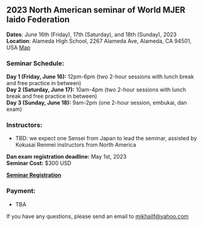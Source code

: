 ## 2023 North American seminar of World MJER Iaido Federation

**Dates**: June 16th (Friday), 17th (Saturday), and 18th (Sunday), 2023    
**Location**: Alameda High School, 2267 Alameda Ave, Alameda, CA 94501, USA [Map](https://goo.gl/maps/UtrPW2up4xpmoCks8)   

### Seminar Schedule:
**Day 1 (Friday, June 16):** 12pm-6pm (two 2-hour sessions with lunch break and free practice in between)    
**Day 2 (Saturday, June 17):** 10am-4pm (two 2-hour sessions with lunch break and free practice in between)    
**Day 3 (Sunday, June 18):** 9am-2pm (one 2-hour session, embukai, dan exam)    

### Instructors:    
- TBD: we expect one Sensei from Japan to lead the seminar, assisted by Kokusai Renmei instructors from North America   

**Dan exam registration deadline:** May 1st, 2023    
**Seminar Cost:** $300 USD    

**[Seminar Registration](https://forms.gle/aQEL4MHb9jvr4BUP7)**

### Payment:
- TBA

If you have any questions, please send an email to mikhailf@yahoo.com

